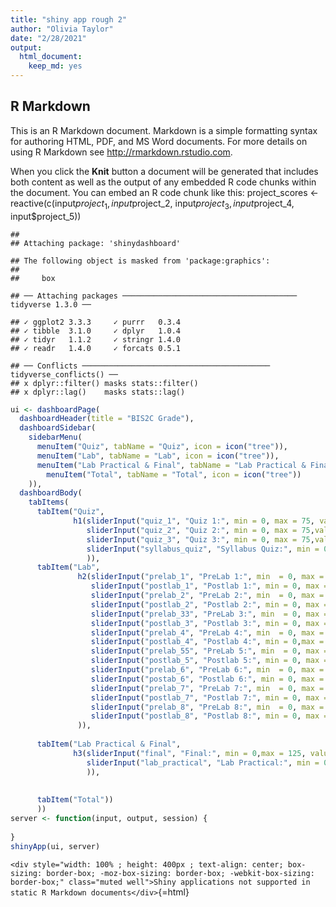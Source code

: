 ```yaml
---
title: "shiny app rough 2"
author: "Olivia Taylor"
date: "2/28/2021"
output: 
  html_document: 
    keep_md: yes
---
```






## R Markdown

This is an R Markdown document. Markdown is a simple formatting syntax for authoring HTML, PDF, and MS Word documents. For more details on using R Markdown see <http://rmarkdown.rstudio.com>.

When you click the **Knit** button a document will be generated that includes both content as well as the output of any embedded R code chunks within the document. You can embed an R code chunk like this:
project_scores <- reactive(c(input$project_1,
                            input$project_2,
                            input$project_3,
                            input$project_4,
                            input$project_5))

```
## 
## Attaching package: 'shinydashboard'
```

```
## The following object is masked from 'package:graphics':
## 
##     box
```

```
## ── Attaching packages ─────────────────────────────────────── tidyverse 1.3.0 ──
```

```
## ✓ ggplot2 3.3.3     ✓ purrr   0.3.4
## ✓ tibble  3.1.0     ✓ dplyr   1.0.4
## ✓ tidyr   1.1.2     ✓ stringr 1.4.0
## ✓ readr   1.4.0     ✓ forcats 0.5.1
```

```
## ── Conflicts ────────────────────────────────────────── tidyverse_conflicts() ──
## x dplyr::filter() masks stats::filter()
## x dplyr::lag()    masks stats::lag()
```


```r
ui <- dashboardPage(
  dashboardHeader(title = "BIS2C Grade"),
  dashboardSidebar(
    sidebarMenu(
      menuItem("Quiz", tabName = "Quiz", icon = icon("tree")),
      menuItem("Lab", tabName = "Lab", icon = icon("tree")),
      menuItem("Lab Practical & Final", tabName = "Lab Practical & Final", icon = icon("tree")),
        menuItem("Total", tabName = "Total", icon = icon("tree"))
    )),
  dashboardBody(
    tabItems(
      tabItem("Quiz",
              h1(sliderInput("quiz_1", "Quiz 1:", min = 0, max = 75, value = 40),
                 sliderInput("quiz_2", "Quiz 2:", min = 0, max = 75,value = 40),
                 sliderInput("quiz_3", "Quiz 3:", min = 0, max = 75,value = 40),
                 sliderInput("syllabus_quiz", "Syllabus Quiz:", min = 0,max = 5,value = 5)
                 )),
      tabItem("Lab",
               h2(sliderInput("prelab_1", "PreLab 1:", min  = 0, max = 5, value = 5),
                  sliderInput("postlab_1", "Postlab 1:", min = 0, max = 5, value = 5),
                  sliderInput("prelab_2", "PreLab 2:", min  = 0, max = 5, value = 5),
                  sliderInput("postlab_2", "Postlab 2:", min = 0, max = 5, value = 5),
                  sliderInput("prelab_33", "PreLab 3:", min  = 0, max = 5, value = 5),
                  sliderInput("postlab_3", "Postlab 3:", min = 0, max = 5, value = 5),
                  sliderInput("prelab_4", "PreLab 4:", min  = 0, max = 5, value = 5),
                  sliderInput("postlab_4", "Postlab 4:", min = 0,max = 5, value = 5),
                  sliderInput("prelab_55", "PreLab 5:", min  = 0, max = 5, value = 5),
                  sliderInput("postlab_5", "Postlab 5:", min = 0, max = 5, value = 5),
                  sliderInput("prelab_6", "PreLab 6:", min  = 0, max = 5, value = 5),
                  sliderInput("postab_6", "Postlab 6:", min = 0, max = 5, value = 5),
                  sliderInput("prelab_7", "PreLab 7:", min  = 0, max = 5, value = 5),
                  sliderInput("postlab_7", "Postlab 7:", min = 0, max = 5, value = 5),
                  sliderInput("prelab_8", "PreLab 8:", min  = 0, max = 5, value = 5),
                  sliderInput("postlab_8", "Postlab 8:", min = 0, max = 5, value = 5)
               )),
                  
      tabItem("Lab Practical & Final",
              h3(sliderInput("final", "Final:", min = 0,max = 125, value = 75),
                 sliderInput("lab_practical", "Lab Practical:", min = 0, max = 45, value = 25)
                 )),
      
                 
      tabItem("Total"))
      ))
server <- function(input, output, session) {
  
}
shinyApp(ui, server)
```

`<div style="width: 100% ; height: 400px ; text-align: center; box-sizing: border-box; -moz-box-sizing: border-box; -webkit-box-sizing: border-box;" class="muted well">Shiny applications not supported in static R Markdown documents</div>`{=html}

